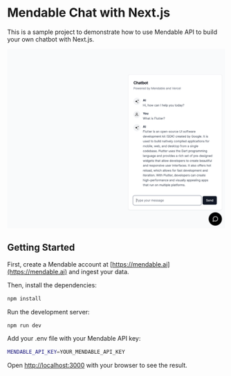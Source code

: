 # Mendable Chat with Next.js

This is a sample project to demonstrate how to use Mendable API to build your own chatbot with Next.js.

![](/public/readmeHero.png)

## Getting Started

First, create a Mendable account at [https://mendable.ai](https://mendable.ai) and ingest your data.

Then, install the dependencies:

```bash
npm install
```

Run the development server:

```bash
npm run dev
```

Add your .env file with your Mendable API key:

```bash
MENDABLE_API_KEY=YOUR_MENDABLE_API_KEY
```

Open [http://localhost:3000](http://localhost:3000) with your browser to see the result.


